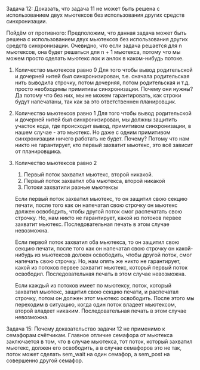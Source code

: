 Задача 12: Доказать, что задача 11 не может быть решена с использованием двух мьютексов
без использования других средств синхронизации.

Пойдём от противного: Предположим, что данная задача может быть решена с использованием двух мьютексов
без использования других средств синхронизации. Очевидно, что если задача решается для n мьютексов, она будет решаться
для n + 1 мьютекса, потому что мы можем просто сделать мьютекс лок и анлок в каком-нибудь потоке.

1. Количество мьютексов равно 0
    Для того чтобы вывод родительской и дочерней нитей был синхронизирован, т.е. сначала родительская нить выводила
    строчку, потом дочерняя, потом родительская и т.д. просто необходимы примитивы синхронизации. 
    Почему они нужны? Да потому что без них, мы не можем гарантировать, как строки будут напечатаны, так как за это 
    ответственнен планировщик.

2. Количество мьютексов равно 1
    Для того чтобы вывод родительской и дочерней нитей был синхронизирован, мы должны защитить участок кода, где происходит
    вывод, примитивом синхронизации, в нашем случае - это мьютекс. Но даже с одним примитивом синхронизации ничего работать
    не будет. Почему? Потому что нам никто не гарантирует, кто первый захватит мьютекс, это всё зависит от планировщика.

3. Количество мьютексов равно 2
    1. Первый поток захватил мьютекс, второй никакой.
    2. Первый поток захватил оба мьютекса, второй никакой
    3. Потоки захватили разные мьютексы

    Если первый поток захватил мьютекс, то он защитил свою секцию печати, после того как он напечатал свою строчку
    он мьютекс должен освободить, чтобы другой поток смог распечатать свою строчку. Но, нам никто не гарантирует, какой
    из потоков первее захватит мьютекс. Последовательная печать в этом случае невозможна.

    Если первой поток захватил оба мьютекса, то он защитил свою секцию печати, после того как он напечатал свою строчку
    он какой-нибудь из мьютексов должен освободить, чтобы другой поток, смог напечать свою строчку. Но, нам опять же
    никто не гарантирует, какой из потоков первее захватит мьютекс, который первый поток освободил. Последовательная печать
    в этом случае невозможна.

    Если каждый из потоков имеет по мьютексу, поток, который захватил мьютекс, защитил свою секцию печати, и распечатал строчку,
    потом он должен этот мьютекс освободить. После этого мы переходим в ситуацию, когда один поток владеет мьютексом, второй
    владеет никаким. Последовательная печать в этом случае невозможна.



Задача 15: Почему доказательство задачи 12 не применимо к семафорам счётчикам.
Главное отличие семафора от мьютекса заключается в том, что в случае мьютекса, тот поток, который захватил мьютекс, 
должен его освободить, а в случае семафоров это не так, поток может сделать sem_wait на один семафор, а sem_post на совершенно
другой семафор.
